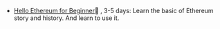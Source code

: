 
- [Hello Ethereum for Beginner](Ethereum/HelloTheory/index.md)🚷 , 3-5 days: Learn the basic of Ethereum story and history. And learn to use it.

